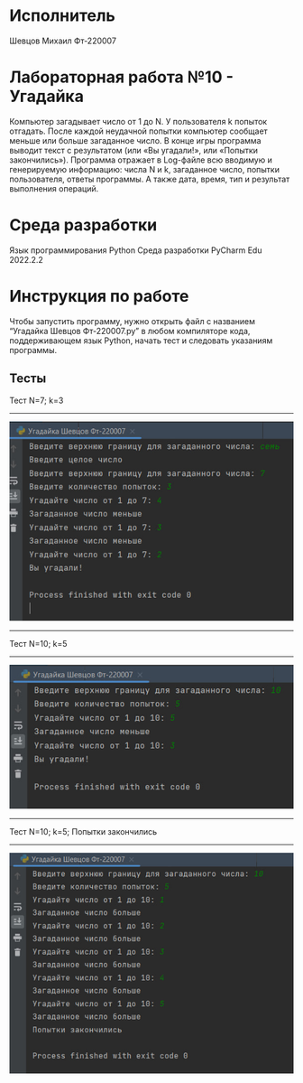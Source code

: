 
# Исполнитель
Шевцов Михаил
Фт-220007

# Лабораторная работа №10 - Угадайка
Компьютер загадывает число от 1 до N. У пользователя k попыток отгадать. После каждой неудачной попытки компьютер сообщает меньше или больше загаданное число. В конце игры программа выводит текст с результатом (или «Вы угадали!», или «Попытки закончились»).
Программа отражает в Log-файле всю вводимую и генерируемую информацию: числа N и k, загаданное число, попытки пользователя, ответы программы. А также дата, время, тип и результат выполнения операций.

# Среда разработки
Язык программирования Python
Среда разработки PyCharm Edu 2022.2.2

# Инструкция по работе
Чтобы запустить программу, нужно открыть файл с названием “Угадайка Шевцов Фт-220007.py” в любом компиляторе кода, поддерживающем язык Python, начать тест и следовать указаниям программы.

## Тесты
Тест N=7; k=3
___
![Тест_программы](photo_2_2023-11-20_18-40-42.jpg)
___
Тест N=10; k=5
___
![Тест_программы](photo_1_2023-11-20_18-40-42.jpg)
___
Тест N=10; k=5; Попытки закончились
___
![Тест_программы](photo_2023-11-20_18-49-11.jpg)


